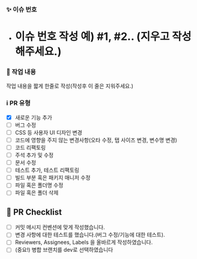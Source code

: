 ### ✨ 이슈 번호

- # 이슈 번호 작성 예) #1, #2.. (지우고 작성해주세요.)

### 📄 작업 내용 
작업 내용을 짧게 한줄로 작성(작성후 이 줄은 지워주세요.)

### ℹ️ PR 유형

- [x] 새로운 기능 추가
- [ ] 버그 수정
- [ ] CSS 등 사용자 UI 디자인 변경
- [ ] 코드에 영향을 주지 않는 변경사항(오타 수정, 탭 사이즈 변경, 변수명 변경)
- [ ] 코드 리팩토링
- [ ] 주석 추가 및 수정
- [ ] 문서 수정
- [ ] 테스트 추가, 테스트 리팩토링
- [ ] 빌드 부분 혹은 패키지 매니저 수정
- [ ] 파일 혹은 폴더명 수정
- [ ] 파일 혹은 폴더 삭제

## 📌 PR Checklist

- [ ] 커밋 메시지 컨벤션에 맞게 작성했습니다.
- [ ] 변경 사항에 대한 테스트를 했습니다.(버그 수정/기능에 대한 테스트).
- [ ] Reviewers, Assignees, Labels 을 올바르게 작성하였습니다.
- [ ] (중요!) 병합 브랜치를 dev로 선택하였습니다
